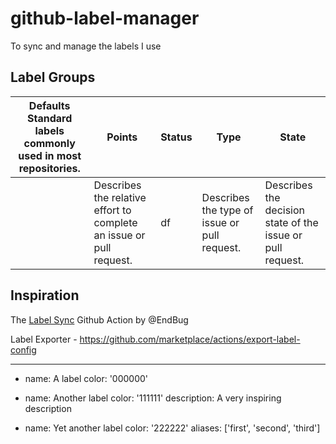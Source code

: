 # github-label-manager

To sync and manage the labels I use

## Label Groups

| **Defaults**</br> Standard labels commonly used in most repositories. | Points                                                              | Status | Type                                         | State                                                      |
| --------------------------------------------------------------------- | ------------------------------------------------------------------- | ------ | -------------------------------------------- | ---------------------------------------------------------- |
|                                                                       | Describes the relative effort to complete an issue or pull request. | df     | Describes the type of issue or pull request. | Describes the decision state of the issue or pull request. |

## Inspiration

The [Label Sync](https://github.com/marketplace/actions/label-sync) Github Action by @EndBug

Label Exporter - https://github.com/marketplace/actions/export-label-config

---

- name: A label
  color: '000000'

- name: Another label
  color: '111111'
  description: A very inspiring description

- name: Yet another label
  color: '222222'
  aliases: ['first', 'second', 'third']
